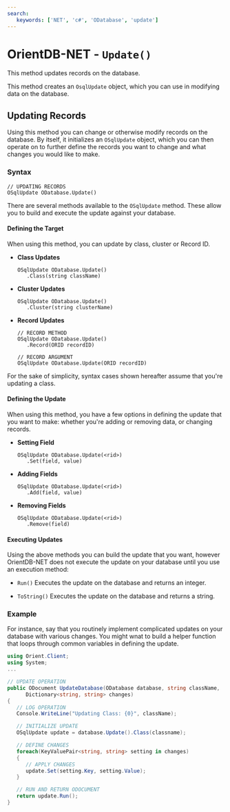 ```yaml
---
search:
   keywords: ['NET', 'c#', 'ODatabase', 'update']
---
```


# OrientDB-NET - `Update()`

This method updates records on the database.

This method creates an `OsqlUpdate` object, which you can use in modifying data on the database.

## Updating Records

Using this method you can change or otherwise modify records on the database.  By itself, it initializes an `OSqlUpdate` object, which you can then operate on to further define the records you want to change and what changes you would like to make.

### Syntax

```
// UPDATING RECORDS
OSqlUpdate ODatabase.Update()
```

There are several methods available to the `OSqlUpdate` method.  These allow you to build and execute the update against your database.


#### Defining the Target

When using this method, you can update by class, cluster or Record ID.

- **Class Updates**

  ```
  OSqlUpdate ODatabase.Update()
     .Class(string className)
  ```

- **Cluster Updates**

  ```
  OSqlUpdate ODatabase.Update()
     .Cluster(string clusterName)
  ```

- **Record Updates**

  ```
  // RECORD METHOD
  OSqlUpdate ODatabase.Update()
     .Record(ORID recordID)

  // RECORD ARGUMENT
  OSqlUpdate ODatabase.Update(ORID recordID)
  ```

For the sake of simplicity, syntax cases shown hereafter assume that you're updating a class.

#### Defining the Update

When using this method, you have a few options in defining the update that you want to make: whether you're adding or removing data, or changing records.

- **Setting Field**

  ```
  OSqlUpdate ODatabase.Update(<rid>)
     .Set(field, value)
  ```

- **Adding Fields**

  ```
  OSqlUpdate ODatabase.Update(<rid>)
     .Add(field, value)
  ```

- **Removing Fields**

  ```
  OSqlUpdate ODatabase.Update(<rid>)
     .Remove(field)
  ```

#### Executing Updates

Using the above methods you can build the update that you want, however OrientDB-NET does not execute the update on your database until you use an execution method: 

- `Run()` Executes the update on the database and returns an integer.

- `ToString()` Executes the update on the database and returns a string.


### Example

For instance, say that you routinely implement complicated updates on your database with various changes.  You might wnat to build a helper function that loops through common variables in defining the update.

```csharp
using Orient.Client;
using System;
...

// UPDATE OPERATION
public ODocument UpdateDatabase(ODatabase database, string className,
      Dictionary<string, string> changes)
{
   // LOG OPERATION
   Console.WriteLine("Updating Class: {0}", className);

   // INITIALIZE UPDATE
   OSqlUpdate update = database.Update().Class(classname);

   // DEFINE CHANGES
   foreach(KeyValuePair<string, string> setting in changes)
   {
      // APPLY CHANGES
      update.Set(setting.Key, setting.Value);
   }

   // RUN AND RETURN ODOCUMENT
   return update.Run();
}
```
